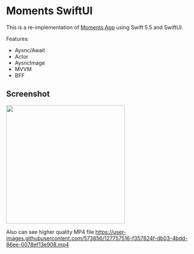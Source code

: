 # Moments SwiftUI

This is a re-implementation of [Moments App](https://github.com/lagoueduCol/iOS-linyongjian) using Swift 5.5 and SwiftUI. 

Features:
  * Aysnc/Await
  * Actor
  * AysncImage
  * MVVM
  * BFF

## Screenshot

<img src="https://user-images.githubusercontent.com/573856/127757512-c5e1ff7a-05ed-48b5-9eb0-d51481b87024.gif" width="320" >

Also can see higher quality MP4 file https://user-images.githubusercontent.com/573856/127757516-f357824f-db03-4bdd-86ee-0078ef13e908.mp4
